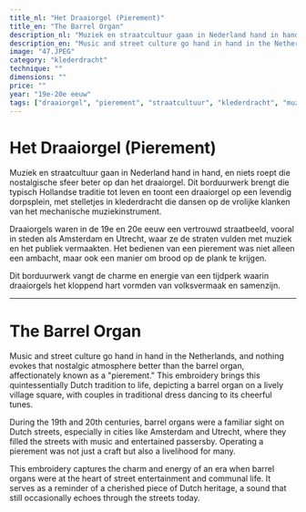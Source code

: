 ```yaml
---
title_nl: "Het Draaiorgel (Pierement)"
title_en: "The Barrel Organ"
description_nl: "Muziek en straatcultuur gaan in Nederland hand in hand, en niets roept die nostalgische sfeer beter op dan het draaiorgel. Dit borduurwerk brengt die typisch Hollandse traditie tot leven en toont een draaiorgel op een levendig dorpsplein, met stelletjes in klederdracht die dansen op de vrolijke klanken van het mechanische muziekinstrument."
description_en: "Music and street culture go hand in hand in the Netherlands, and nothing evokes that nostalgic atmosphere better than the barrel organ, affectionately known as a 'pierement.' This embroidery brings this quintessentially Dutch tradition to life, depicting a barrel organ on a lively village square, with couples in traditional dress dancing to its cheerful tunes."
image: "47.JPEG"
category: "klederdracht"
technique: ""
dimensions: ""
price: ""
year: "19e-20e eeuw"
tags: ["draaiorgel", "pierement", "straatcultuur", "klederdracht", "muziek", "volksvermaak"]
---
```


# Het Draaiorgel (Pierement)

Muziek en straatcultuur gaan in Nederland hand in hand, en niets roept die nostalgische sfeer beter op dan het draaiorgel. Dit borduurwerk brengt die typisch Hollandse traditie tot leven en toont een draaiorgel op een levendig dorpsplein, met stelletjes in klederdracht die dansen op de vrolijke klanken van het mechanische muziekinstrument.

Draaiorgels waren in de 19e en 20e eeuw een vertrouwd straatbeeld, vooral in steden als Amsterdam en Utrecht, waar ze de straten vulden met muziek en het publiek vermaakten. Het bedienen van een pierement was niet alleen een ambacht, maar ook een manier om brood op de plank te krijgen.

Dit borduurwerk vangt de charme en energie van een tijdperk waarin draaiorgels het kloppend hart vormden van volksvermaak en samenzijn.

---

# The Barrel Organ

Music and street culture go hand in hand in the Netherlands, and nothing evokes that nostalgic atmosphere better than the barrel organ, affectionately known as a "pierement." This embroidery brings this quintessentially Dutch tradition to life, depicting a barrel organ on a lively village square, with couples in traditional dress dancing to its cheerful tunes.

During the 19th and 20th centuries, barrel organs were a familiar sight on Dutch streets, especially in cities like Amsterdam and Utrecht, where they filled the streets with music and entertained passersby. Operating a pierement was not just a craft but also a livelihood for many.

This embroidery captures the charm and energy of an era when barrel organs were at the heart of street entertainment and communal life. It serves as a reminder of a cherished piece of Dutch heritage, a sound that still occasionally echoes through the streets today.
